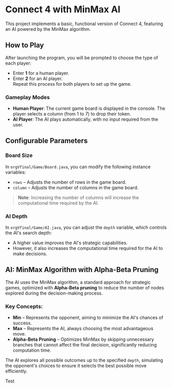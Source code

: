 # Connect 4 with MinMax AI

This project implements a basic, functional version of Connect 4, featuring an AI powered by the MinMax algorithm.  

## How to Play  
After launching the program, you will be prompted to choose the type of each player:  
- Enter **1** for a human player.  
- Enter **2** for an AI player.  
Repeat this process for both players to set up the game.  

### Gameplay Modes  
- **Human Player**: The current game board is displayed in the console. The player selects a column (from 1 to 7) to drop their token.  
- **AI Player**: The AI plays automatically, with no input required from the user.  

## Configurable Parameters  
### Board Size  
In `orgVfinal/Game/Board.java`, you can modify the following instance variables:  
- `rows` – Adjusts the number of rows in the game board.  
- `column` – Adjusts the number of columns in the game board.  

> **Note**: Increasing the number of columns will increase the computational time required by the AI.  

### AI Depth  
In `orgVfinal/Game/AI.java`, you can adjust the `depth` variable, which controls the AI's search depth:  
- A higher value improves the AI's strategic capabilities.  
- However, it also increases the computational time required for the AI to make decisions.  

## AI: MinMax Algorithm with Alpha-Beta Pruning  
The AI uses the MinMax algorithm, a standard approach for strategic games, optimized with **Alpha-Beta pruning** to reduce the number of nodes explored during the decision-making process.  

### Key Concepts:  
- **Min** – Represents the opponent, aiming to minimize the AI's chances of success.  
- **Max** – Represents the AI, always choosing the most advantageous move.  
- **Alpha-Beta Pruning** – Optimizes MinMax by skipping unnecessary branches that cannot affect the final decision, significantly reducing computation time.  

The AI explores all possible outcomes up to the specified `depth`, simulating the opponent's choices to ensure it selects the best possible move efficiently.  

Test 